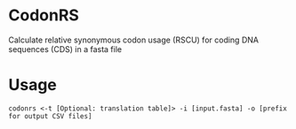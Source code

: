 # CodonRS
Calculate relative synonymous codon usage (RSCU) for coding DNA sequences (CDS) in a fasta file

# Usage
`codonrs <-t [Optional: translation table]> -i [input.fasta] -o [prefix for output CSV files]`

